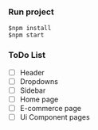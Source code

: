 ### Run project
    $npm install
    $npm start
    
### ToDo List
- [ ] Header
- [ ] Dropdowns
- [ ] Sidebar
- [ ] Home page
- [ ] E-commerce page
- [ ] Ui Component pages
